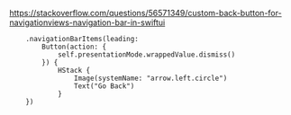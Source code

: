 https://stackoverflow.com/questions/56571349/custom-back-button-for-navigationviews-navigation-bar-in-swiftui



        .navigationBarItems(leading:
            Button(action: {
                self.presentationMode.wrappedValue.dismiss()
            }) {
                HStack {
                    Image(systemName: "arrow.left.circle")
                    Text("Go Back")
                }
        })
